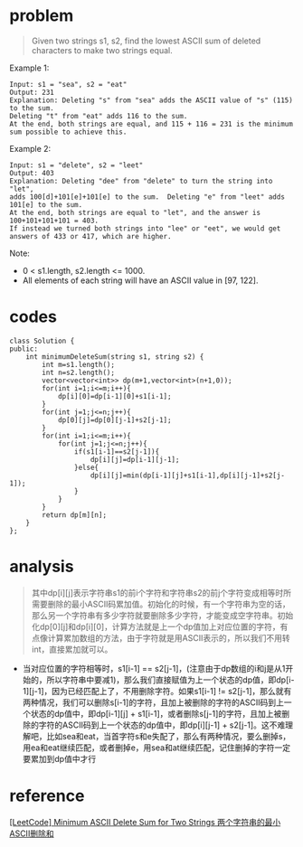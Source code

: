 # problem
>Given two strings s1, s2, find the lowest ASCII sum of deleted characters to make two strings equal.

Example 1:
```
Input: s1 = "sea", s2 = "eat"
Output: 231
Explanation: Deleting "s" from "sea" adds the ASCII value of "s" (115) to the sum.
Deleting "t" from "eat" adds 116 to the sum.
At the end, both strings are equal, and 115 + 116 = 231 is the minimum sum possible to achieve this.
```
Example 2:
```
Input: s1 = "delete", s2 = "leet"
Output: 403
Explanation: Deleting "dee" from "delete" to turn the string into "let",
adds 100[d]+101[e]+101[e] to the sum.  Deleting "e" from "leet" adds 101[e] to the sum.
At the end, both strings are equal to "let", and the answer is 100+101+101+101 = 403.
If instead we turned both strings into "lee" or "eet", we would get answers of 433 or 417, which are higher.
```
Note:
- 0 < s1.length, s2.length <= 1000.
- All elements of each string will have an ASCII value in [97, 122].

# codes
```
class Solution {
public:
    int minimumDeleteSum(string s1, string s2) {
        int m=s1.length();
        int n=s2.length();
        vector<vector<int>> dp(m+1,vector<int>(n+1,0));
        for(int i=1;i<=m;i++){
            dp[i][0]=dp[i-1][0]+s1[i-1];
        }
        for(int j=1;j<=n;j++){
            dp[0][j]=dp[0][j-1]+s2[j-1];
        }
        for(int i=1;i<=m;i++){
            for(int j=1;j<=n;j++){
                if(s1[i-1]==s2[j-1]){
                    dp[i][j]=dp[i-1][j-1];
                }else{
                    dp[i][j]=min(dp[i-1][j]+s1[i-1],dp[i][j-1]+s2[j-1]);
                }
            }
        }
        return dp[m][n];
    }
};
```

# analysis
>其中dp[i][j]表示字符串s1的前i个字符和字符串s2的前j个字符变成相等时所需要删除的最小ASCII码累加值。初始化的时候，有一个字符串为空的话，那么另一个字符串有多少字符就要删除多少字符，才能变成空字符串。初始化dp[0][j]和dp[i][0]，计算方法就是上一个dp值加上对应位置的字符，有点像计算累加数组的方法，由于字符就是用ASCII表示的，所以我们不用转int，直接累加就可以。

- 当对应位置的字符相等时，s1[i-1] == s2[j-1]，(注意由于dp数组的i和j是从1开始的，所以字符串中要减1)，那么我们直接赋值为上一个状态的dp值，即dp[i-1][j-1]，因为已经匹配上了，不用删除字符。如果s1[i-1] != s2[j-1]，那么就有两种情况，我们可以删除s[i-1]的字符，且加上被删除的字符的ASCII码到上一个状态的dp值中，即dp[i-1][j] + s1[i-1]，或者删除s[j-1]的字符，且加上被删除的字符的ASCII码到上一个状态的dp值中，即dp[i][j-1] + s2[j-1]。这不难理解吧，比如sea和eat，当首字符s和e失配了，那么有两种情况，要么删掉s，用ea和eat继续匹配，或者删掉e，用sea和at继续匹配，记住删掉的字符一定要累加到dp值中才行

# reference
[[LeetCode] Minimum ASCII Delete Sum for Two Strings 两个字符串的最小ASCII删除和][1]

[1]: http://www.cnblogs.com/grandyang/p/7752002.html